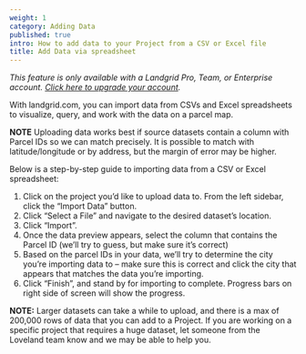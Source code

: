 ```yaml
---
weight: 1
category: Adding Data
published: true
intro: How to add data to your Project from a CSV or Excel file
title: Add Data via spreadsheet
---
```

_This feature is only available with a Landgrid Pro, Team, or Enterprise account. [Click here to upgrade your account](https://landgrid.com/plans)._

With landgrid.com, you can import data from CSVs and Excel spreadsheets to visualize, query, and work with the data on a parcel map.

**NOTE** Uploading data works best if source datasets contain a column with Parcel IDs so we can match precisely. It is possible to match with latitude/longitude or by address, but the margin of error may be higher.

Below is a step-by-step guide to importing data from a CSV or Excel spreadsheet:

1. Click on the project you’d like to upload data to. From the left sidebar, click the “Import Data” button.
2. Click “Select a File” and navigate to the desired dataset’s location. 
3. Click “Import”. 
4. Once the data preview appears, select the column that contains the Parcel ID (we’ll try to guess, but make sure it’s correct)
5. Based on the parcel IDs in your data, we’ll try to determine the city you’re importing data to – make sure this is correct and click the city that appears that matches the data you’re importing. 
6. Click “Finish”, and stand by for importing to complete. Progress bars on right side of screen will show the progress.

**NOTE:** Larger datasets can take a while to upload, and there is a max of 200,000 rows of data that you can add to a Project. If you are working on a specific project that requires a huge dataset, let someone from the Loveland team know and we may be able to help you.
